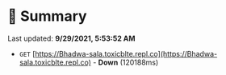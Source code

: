 # 📖 Summary
Last updated: **9/29/2021, 5:53:52 AM**

- `GET` [https://Bhadwa-sala.toxicblte.repl.co](https://Bhadwa-sala.toxicblte.repl.co) - **Down** (120188ms)
